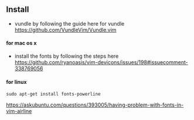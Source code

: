 ## Install

- vundle by following the guide here for vundle https://github.com/VundleVim/Vundle.vim

#### for mac os x

- install the fonts by following the steps here https://github.com/ryanoasis/vim-devicons/issues/198#issuecomment-338769056

#### for linux

```
sudo apt-get install fonts-powerline
```

https://askubuntu.com/questions/393005/having-problem-with-fonts-in-vim-airline
